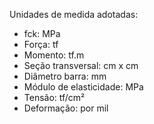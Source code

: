 Unidades de medida adotadas:

- fck: MPa
- Força: tf
- Momento: tf.m
- Seção transversal: cm x cm
- Diâmetro barra: mm
- Módulo de elasticidade: MPa
- Tensão: tf/cm²
- Deformação: por mil